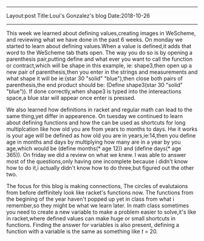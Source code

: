 _ _ _
Layout:post
Title:Loui's Gonzalez's blog
Date:2018-10-26
- - -

  This week we learned about defining values,creating images in WeScheme, and reviewing what we have done in the past 6 weeks. On monday we started to learn about defining values.When a value is defined,it adds that word to the WeScheme tab thats open. The way you do so is by opening a parenthesis pair,putting define and what ever you want to call the function or contract,which will be shape in this example, ie: shape3,then open up a new pair of parenthesis,then you enter in the strings and measurements and what shape it will be ie:(star 30 "solid" "blue"),then close both pairs of parenthesis,the end product should be: (Define shape3(star 30 "solid" "blue")). If done correctly,when shape3 is typed into the intereactions space,a blue star will appear once enter is pressed.
  
  We also learned how definitions in racket and regular math can lead to the same thing,yet differ in appearence. On tuesday we continued to learn about defining functions and how the can be used as shortcuts for long multiplcation like how old you are from years to months to days. Hw it works is your age will be defined as how old you are in years,ie:14,then you define age in months and days by multiplying how many are in a year by you age,which would be (define months(* age 12)) and (define days(* age 365)). On friday we did a review on what we knew. I was able to answer most of the questions,only having one incomplete because i didn't know how to do it,i actually didn't know how to do three,but figured out the other two.
  
  The focus for this blog is making connections, The circles of evalutaions from before deffinitely look like racket's functions now. The functions from the begining of the year haven't popped up yet in class from what i remember,so they might be what we learn later. In math class sometimes you need to create a new variable to make a problem easier to solve,it's like in racket,where defined values can make huge or small shortcuts in functions. Finding the answer for variables is also present, defining a function with a variable is the same as something like *t* = 20.
